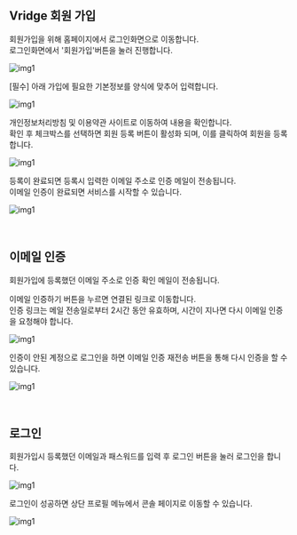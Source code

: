 ## Vridge 회원 가입

회원가입을 위해 홈페이지에서 로그인화면으로 이동합니다.  
로그인화면에서 '회원가입'버튼을 눌러 진행합니다.  

![img1](https://raw.githubusercontent.com/vazilcompany/vridge-docs/main/guide/img/sign_in_and_sign_up_01.png)  

[필수] 아래 가입에 필요한 기본정보를 양식에 맞추어 입력합니다.

![img1](https://raw.githubusercontent.com/vazilcompany/vridge-docs/main/guide/img/sign_in_and_sign_up_02.png)  

개인정보처리방침 및 이용약관 사이트로 이동하여 내용을 확인합니다.  
확인 후 체크박스를 선택하면 회원 등록 버튼이 활성화 되며, 이를 클릭하여 회원을 등록합니다.

![img1](https://raw.githubusercontent.com/vazilcompany/vridge-docs/main/guide/img/sign_in_and_sign_up_03.png)  

등록이 완료되면 등록시 입력한 이메일 주소로 인증 메일이 전송됩니다.  
이메일 인증이 완료되면 서비스를 시작할 수 있습니다.

![img1](https://raw.githubusercontent.com/vazilcompany/vridge-docs/main/guide/img/sign_in_and_sign_up_04.png)  

<br>


## 이메일 인증

회원가입에 등록했던 이메일 주소로 인증 확인 메일이 전송됩니다.

이메일 인증하기 버튼을 누르면 연결된 링크로 이동합니다.  
인증 링크는 메일 전송일로부터 2시간 동안 유효하며, 시간이 지나면 다시 이메일 인증을 요청해야 합니다.

![img1](https://raw.githubusercontent.com/vazilcompany/vridge-docs/main/guide/img/sign_in_and_sign_up_05.png)  

인증이 안된 계정으로 로그인을 하면 이메일 인증 재전송 버튼을 통해 다시 인증을 할 수 있습니다.

![img1](https://raw.githubusercontent.com/vazilcompany/vridge-docs/main/guide/img/sign_in_and_sign_up_06.png)  

<br>


## 로그인

회원가입시 등록했던 이메일과 패스워드를 입력 후 로그인 버튼을 눌러 로그인을 합니다.

![img1](https://raw.githubusercontent.com/vazilcompany/vridge-docs/main/guide/img/sign_in_and_sign_up_07.png)  


로그인이 성공하면 상단 프로필 메뉴에서 콘솔 페이지로 이동할 수 있습니다.

![img1](https://raw.githubusercontent.com/vazilcompany/vridge-docs/main/guide/img/sign_in_and_sign_up_08.png)  
